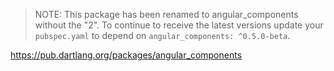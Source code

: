> NOTE: This package has been renamed to angular_components without the "2". 
> To continue to receive the latest versions update your `pubspec.yaml` to 
> depend on `angular_components: ^0.5.0-beta`. 

<https://pub.dartlang.org/packages/angular_components>
